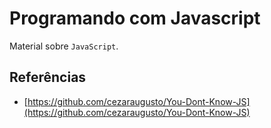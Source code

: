 # Programando com Javascript

Material sobre `JavaScript`.

## Referências

* [https://github.com/cezaraugusto/You-Dont-Know-JS](https://github.com/cezaraugusto/You-Dont-Know-JS)
